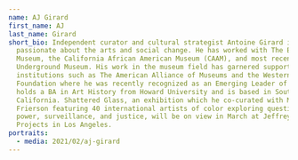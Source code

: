 ```yaml
---
name: AJ Girard
first_name: AJ
last_name: Girard
short_bio: Independent curator and cultural strategist Antoine Girard is
  passionate about the arts and social change. He has worked with The Broad
  Museum, the California African American Museum (CAAM), and most recently The
  Underground Museum. His work in the museum field has garnered support from
  institutions such as The American Alliance of Museums and the Western Arts
  Foundation where he was recently recognized as an Emerging Leader of Color. He
  holds a BA in Art History from Howard University and is based in Southern
  California. Shattered Glass, an exhibition which he co-curated with Melahn
  Frierson featuring 40 international artists of color exploring questions of
  power, surveillance, and justice, will be on view in March at Jeffrey Deitch
  Projects in Los Angeles.
portraits:
  - media: 2021/02/aj-girard
---
```

